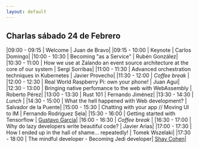 ```yaml
---
layout: default
---
```


## Charlas sábado 24 de Febrero

<div id="agenda">
</div>

|09:00 - 09:15  | Welcome | Juan de Bravo|
|09:15 - 10:00  | Keynote | Carlos Domingo|
|10:00 - 10:30  | Becoming "as a Service" | Rubén González|
|10:30 - 11:00  | How we use at Zalando an event source architecture at the core of our system  |  Sergi Sorribas|
|11:00 - 11:30  | Advanced orchestration techniques in Kubernetes | Javier Provecho|
|11:30 - 12:00  | *Coffee break*    |
|12:00 - 12:30  | Real World Raspberry Pi: own your phone!   |  Juan Aguí|
|12:30 - 13:00  | Bringing native perfomance to the web with WebAssembly |  Roberto Pérez|
|13:00 - 13:30  | Rust 101  |   Fernando Jiménez|
|13:30 - 14:30  | *Lunch*   |
|14:30 - 15:00  | What the hell happened with Web development?   |  Salvador de la Puente|
|15:00 - 15:30  | Chatting with your app // Moving UI to IM |   Fernando Rodriguez Sela|
|15:30 - 16:00  | Getting started with Tensorflow | [Gustavo García](gustavo_garcia.md)|
|16:00 - 16:30  | *Coffee break*    |
|16:30 - 17:00  | Why do lazy developers write beautiful code? |    Javier Arias|
|17:00 - 17:30  | How I ended up in the hall of shame... repeatedly! | Tomek Wszelaki|
|17:30 - 18:00  | The mindful developer - Becoming Jedi developer|  [Shay Cohen](shay_cohen.md)|

